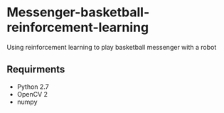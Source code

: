 # Messenger-basketball-reinforcement-learning
Using reinforcement learning to play basketball messenger with a robot

## Requirments
* Python 2.7
* OpenCV 2
* numpy



